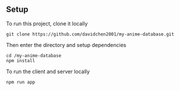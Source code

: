 ## Setup

To run this project, clone it locally

```
git clone https://github.com/davidchen2001/my-anime-database.git 
```

Then enter the directory and setup dependencies

```
cd /my-anime-database
npm install
```

To run the client and server locally

```
npm run app
```
